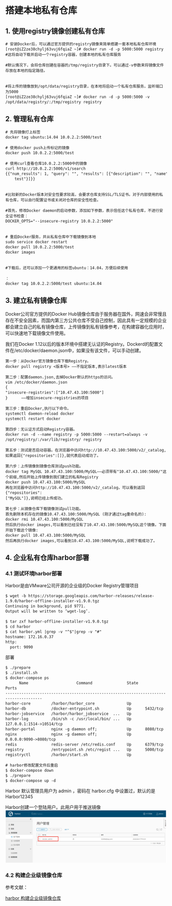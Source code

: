 # 搭建本地私有仓库
## 1. 使用registry镜像创建私有仓库
``` shell
# 安装Docker后，可以通过官方提供的registry镜像来简单搭建一套本地私有仓库环境
[root@iZ2ze38chylj63vuj6fqiaZ ~]# docker run -d -p 5000:5000 registry
#这将自动下载并启动一个registry容器，创建本地的私有仓库服务

#默认情况下，会将仓库创建在容器的/tmp/registry目录下。可以通过-v参数来将镜像文件存放在本地的指定路径。


#将上传的镜像放到/opt/data/registry目录，在本地将启动一个私有仓库服务，监听端口为5000
[root@iZ2ze38chylj63vuj6fqiaZ ~]# docker run -d -p 5000:5000 -v /opt/data/registry/:/tmp/registry registry
```

## 2. 管理私有仓库
``` shell
# 先将镜像打上标签
docker tag ubuntu:14.04 10.0.2.2:5000/test

# 使用docker push上传标记的镜像
docker push 10.0.2.2:5000/test

# 使用curl查看仓库10.0.2.2:5000中的镜像
curl http://10.0.2.2:5000/v1/search 
{{"num_results": 1, "query": "", "results": [{"description": "", "name": "library/     test"}]}}


#比较新的Docker版本对安全性要求较高，会要求仓库支持SSL/TLS证书。对于内部使用的私有仓库，可以自行配置证书或关闭对仓库的安全性检查。 

#首先，修改Docker daemon的启动参数，添加如下参数，表示信任这个私有仓库，不进行安全证书检查：
DOCKER_OPTS="--insecure-registry 10.0.2.2:5000"


# 重启Docker服务，并从私有仓库中下载镜像到本地
sudo service docker restart 
docker pull 10.0.2.2:5000/test
docker images


#下载后，还可以添加一个更通用的标签ubuntu：14.04，方便后续使用 

：
docker tag 10.0.2.2:5000/test ubuntu:14.04
```



## 3. 建立私有镜像仓库
Docker公司官方提供的Docker Hub镜像仓库由于服务器在国外，网速会非常慢且存在不安全因素，而国内第三方公共仓库不受自己控制，因此具有一定规模的企业都会建立自己的私有镜像仓库，上传镜像到私有镜像参考，在构建容器化应用时，可以快速地下载镜像文件使用。

我们在Docker 1.12以后的版本环境中搭建无认证的Registry。Dockerd的配置文件在/etc/docker/daemon.json中，如果没有该文件，可以手动创建。
``` shell
第一步：从Docker官方镜像仓库下载Registry。
docker pull registry <版本号> ——不指定版本,表示latest版本

第二步：配置daemon.json,去掉Docker默认的https的访问。
vim /etc/docker/daemon.json
{
"insecure-registries":["10.47.43.100:5000"]
}      ——增加insecure-registries的项目

第三步：重启Docker,执行以下命令。
systemctl daemon-reload docker
systemctl restart docker

第四步：无认证方式启动Registry容器。
docker run -d --name registry -p 5000:5000 --restart=always -v /opt/registry/:/var/lib/registry/ registry

第五步：测试是否启动容器。在浏览器中访问http://10.47.43.100:5000/v2/_catalog,如果返回{"repositories":[]},就代表启动成功了。

第六步：上传镜像到镜像仓库测试push功能。
docker tag MySQL 10.47.43.100:5000/MySQL——必须带有"10.47.43.100:5000/"这个前缀,然后开始上传镜像到我们建立的私有Registry
docker push 10.47.43.100:5000/MySQL
再在浏览器中访问http://10.47.43.100:5000/v2/_catalog，可以看到返回{"repositories":
["MySQL"]},说明已经上传成功。

第七步：从镜像仓库下载镜像测试pull功能。
首先删除本机存在的镜像10.47.43.100:5000/MySQL (刚才通过tag重命名的):
docker rmi 10.47.43.100:5000/MySQL
然后执行docker images,可以看到已经没有了10.47.43.100:5000/MySQL这个镜像。下面开始下载这个镜像:
docker pull 10.47.43.100:5000/MySQL
然后再执行docker images,可以看到10.47.43.100:5000/MySQL,说明下载成功了。
```

## 4. 企业私有仓库harbor部署



### 4.1 测试环境harbor部署

Harbor是由VMware公司开源的企业级的Docker Registry管理项目
```shell
$ wget -b https://storage.googleapis.com/harbor-releases/release-1.9.0/harbor-offline-installer-v1.9.0.tgz
Continuing in background, pid 9771.
Output will be written to ‘wget-log’.

$ tar zxf harbor-offline-installer-v1.9.0.tgz
$ cd harbor
$ cat harbor.yml |grep -v "^$"|grep -v "#"
hostname: 172.16.0.37
http:
  port: 9090
```
部署
```shell
$ ./prepare 
$ ./install.sh 
$ docker-compose ps
      Name                     Command               State             Ports          
--------------------------------------------------------------------------------------
harbor-core         /harbor/harbor_core              Up                               
harbor-db           /docker-entrypoint.sh            Up      5432/tcp                 
harbor-jobservice   /harbor/harbor_jobservice  ...   Up                               
harbor-log          /bin/sh -c /usr/local/bin/ ...   Up      127.0.0.1:1514->10514/tcp
harbor-portal       nginx -g daemon off;             Up      8080/tcp                 
nginx               nginx -g daemon off;             Up      0.0.0.0:9090->8080/tcp   
redis               redis-server /etc/redis.conf     Up      6379/tcp                 
registry            /entrypoint.sh /etc/regist ...   Up      5000/tcp                 
registryctl         /harbor/start.sh                 Up                   

# harbor修改配置文件后重启
$ docker-compose down
$ ./prepare
$ docker-compose up -d
```
Harbor 默认管理员用户为 admin ，密码在 harbor.cfg 中设置过，默认的是Harbor12345

Harbor创建一个登陆用户。此用户用于推送镜像
![](../_static/docker_harbor001.png)





### 4.2 构建企业级镜像仓库

参考文献：

[harbor 构建企业级镜像仓库](https://www.cnblogs.com/superlinux/p/15120502.html)

